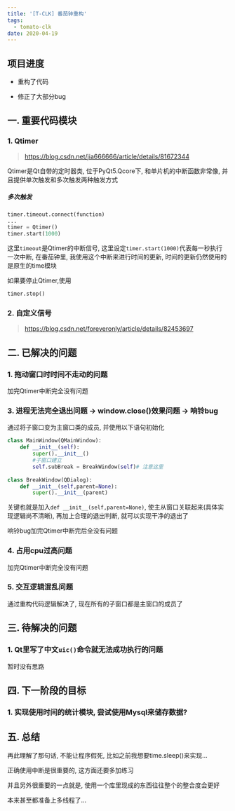 ```yaml
---
title: '[T-CLK] 番茄钟重构'
tags:
  - tomato-clk
date: 2020-04-19 
---
```


## 项目进度

- 重构了代码

- 修正了大部分bug



## 一. 重要代码模块

### 1. Qtimer

> https://blog.csdn.net/jia666666/article/details/81672344

Qtimer是Qt自带的定时器类, 位于PyQt5.Qcore下, 和单片机的中断函数非常像, 并且提供单次触发和多次触发两种触发方式

##### 多次触发

```python
timer.timeout.connect(function)
...
timer = Qtimer()
timer.start(1000)
```

这里`timeout`是Qtimer的中断信号, 这里设定`timer.start(1000)`代表每一秒执行一次中断, 在番茄钟里, 我使用这个中断来进行时间的更新, 时间的更新仍然使用的是原生的time模块

<!-- more -->

如果要停止Qtimer,使用

```python
timer.stop()
```



### 2. 自定义信号

>  https://blog.csdn.net/foreveronly/article/details/82453697



## 二. 已解决的问题

### 1. 拖动窗口时时间不走动的问题

加完Qtimer中断完全没有问题



### 3. 进程无法完全退出问题 -> window.close()效果问题 -> 响铃bug

通过将子窗口变为主窗口类的成员, 并使用以下语句初始化

```python
class MainWindow(QMainWindow):
    def __init__(self):
        super().__init__()
        #子窗口建立
        self.subBreak = BreakWindow(self)# 注意这里
        
class BreakWindow(QDialog):
    def __init__(self,parent=None):
        super().__init__(parent)
```

关键也就是加入`def __init__(self,parent=None)`, 使主从窗口关联起来(具体实现逻辑尚不清晰), 再加上合理的退出判断, 就可以实现干净的退出了

响铃bug加完Qtimer中断完后全没有问题



### 4. 占用cpu过高问题

加完Qtimer中断完全没有问题



### 5. 交互逻辑混乱问题

通过重构代码逻辑解决了, 现在所有的子窗口都是主窗口的成员了





## 三. 待解决的问题

### 1. Qt里写了中文`uic()`命令就无法成功执行的问题

暂时没有思路





## 四. 下一阶段的目标

### 1. 实现使用时间的统计模块, 尝试使用Mysql来储存数据?





## 五. 总结

再此理解了那句话, 不能让程序假死, 比如之前我想要time.sleep()来实现...

正确使用中断是很重要的, 这方面还要多加练习

并且另外很重要的一点就是, 使用一个库里现成的东西往往整个的整合度会更好

本来甚至都准备上多线程了...

